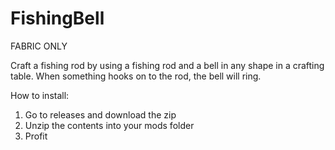 # FishingBell
FABRIC ONLY

Craft a fishing rod by using a fishing rod and a bell in any shape in a crafting table.
When something hooks on to the rod, the bell will ring.

How to install:
1. Go to releases and download the zip
2. Unzip the contents into your mods folder
3. Profit
